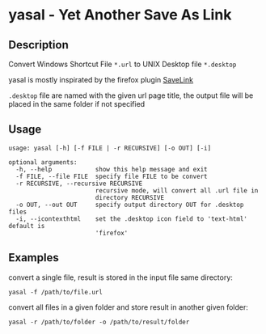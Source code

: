 # yasal - Yet Another Save As Link

## Description

Convert Windows Shortcut File `*.url` to UNIX Desktop file `*.desktop`

yasal is mostly inspirated by the firefox plugin [SaveLink](https://addons.mozilla.org/en-US/firefox/addon/savelink/)

`.desktop` file are named with the given url page title,
the output file will be placed in the same folder if not specified

## Usage

```
usage: yasal [-h] [-f FILE | -r RECURSIVE] [-o OUT] [-i]

optional arguments:
  -h, --help            show this help message and exit
  -f FILE, --file FILE  specify file FILE to be convert
  -r RECURSIVE, --recursive RECURSIVE
                        recursive mode, will convert all .url file in
                        directory RECURSIVE
  -o OUT, --out OUT     specify output directory OUT for .desktop files
  -i, --icontexthtml    set the .desktop icon field to 'text-html' default is
                        'firefox'
```

## Examples

convert a single file, result is stored in the input file same directory:

```
yasal -f /path/to/file.url
```

convert all files in a given folder and store result in another given folder:

```
yasal -r /path/to/folder -o /path/to/result/folder
```
